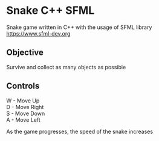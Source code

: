 # Snake C++ SFML

Snake game written in C++ with the usage of SFML library https://www.sfml-dev.org

## Objective

Survive and collect as many objects as possible 

## Controls
W - Move Up </br>
D - Move Right </br>
S - Move Down </br>
A - Move Left </br>

As the game progresses, the speed of the snake increases

